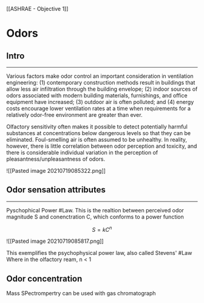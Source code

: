 [[ASHRAE - Objective 1]]
# Odors 
## Intro 
---
Various factors make odor control an important consideration in ventilation engineering: (1) contemporary construction methods result in buildings that allow less air infiltration through the building envelope; (2) indoor sources of odors associated with modern building materials, furnishings, and office equipment have increased; (3) outdoor air is often polluted; and (4) energy costs encourage lower ventilation rates at a time when requirements for a relatively odor-free environment are greater than ever.

Olfactory sensitivity often makes it possible to detect potentially harmful substances at concentrations below dangerous levels so that they can be eliminated. Foul-smelling air is often assumed to be unhealthy. In reality, however, there is little correlation between odor perception and toxicity, and there is considerable individual variation in the perception of pleasantness/unpleasantness of odors.

![[Pasted image 20210719085322.png]]

## Odor sensation attributes 
---

Pyschophical Power #Law. This is the realtion between perceived odor magnitude S and conenctration C, which conforms to a power function 

$$
S = kC^n
$$

![[Pasted image 20210719085817.png]]

This exemplifies the psychophysical power law, also called Stevens' #Law  Where in the olfactory ream, n < 1

## Odor concentration 

Mass SPectrompertry can be used with gas chromatograph